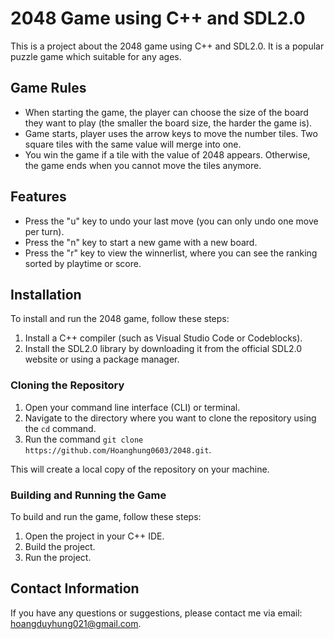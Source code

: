 

# 2048 Game using C++ and SDL2.0

This is a project about the 2048 game using C++ and SDL2.0. It is a popular puzzle game which suitable for any ages.

## Game Rules

- When starting the game, the player can choose the size of the board they want to play (the smaller the board size, the harder the game is).
- Game starts, player uses the arrow keys to move the number tiles. Two square tiles with the same value will merge into one.
- You win the game if a tile with the value of 2048 appears. Otherwise, the game ends when you cannot move the tiles anymore.

## Features

- Press the "u" key to undo your last move (you can only undo one move per turn).
- Press the "n" key to start a new game with a new board.
- Press the "r" key to view the winnerlist, where you can see the ranking sorted by playtime or score.

## Installation
To install and run the 2048 game, follow these steps:

1. Install a C++ compiler (such as Visual Studio Code or Codeblocks).
2. Install the SDL2.0 library by downloading it from the official SDL2.0 website or using a package manager.

### Cloning the Repository

1. Open your command line interface (CLI) or terminal.
2. Navigate to the directory where you want to clone the repository using the `cd` command.
3. Run the command `git clone https://github.com/Hoanghung0603/2048.git`.

This will create a local copy of the repository on your machine.

### Building and Running the Game

To build and run the game, follow these steps:

1. Open the project in your C++ IDE.
2. Build the project.
3. Run the project.

## Contact Information

If you have any questions or suggestions, please contact me via email: hoangduyhung021@gmail.com.
